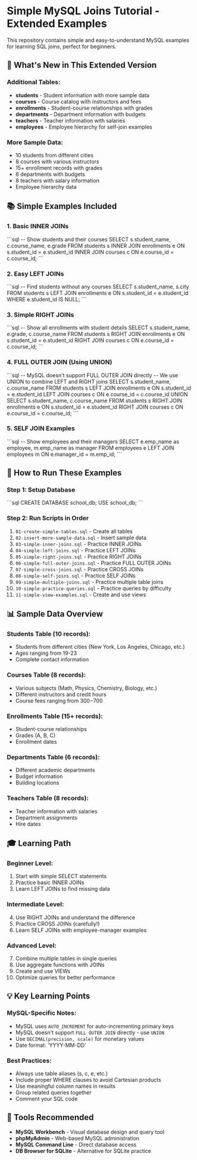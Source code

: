 # Simple MySQL Joins Tutorial - Extended Examples

This repository contains simple and easy-to-understand MySQL examples for learning SQL joins, perfect for beginners.

## 🎯 What's New in This Extended Version

### Additional Tables:
- **students** - Student information with more sample data
- **courses** - Course catalog with instructors and fees  
- **enrollments** - Student-course relationships with grades
- **departments** - Department information with budgets
- **teachers** - Teacher information with salaries
- **employees** - Employee hierarchy for self-join examples

### More Sample Data:
- 10 students from different cities
- 8 courses with various instructors
- 15+ enrollment records with grades
- 6 departments with budgets
- 8 teachers with salary information
- Employee hierarchy data

## 📚 Simple Examples Included

### 1. Basic INNER JOINs
\`\`\`sql
-- Show students and their courses
SELECT s.student_name, c.course_name, e.grade
FROM students s
INNER JOIN enrollments e ON s.student_id = e.student_id
INNER JOIN courses c ON e.course_id = c.course_id;
\`\`\`

### 2. Easy LEFT JOINs
\`\`\`sql
-- Find students without any courses
SELECT s.student_name, s.city
FROM students s
LEFT JOIN enrollments e ON s.student_id = e.student_id
WHERE e.student_id IS NULL;
\`\`\`

### 3. Simple RIGHT JOINs
\`\`\`sql
-- Show all enrollments with student details
SELECT s.student_name, e.grade, c.course_name
FROM students s
RIGHT JOIN enrollments e ON s.student_id = e.student_id
RIGHT JOIN courses c ON e.course_id = c.course_id;
\`\`\`

### 4. FULL OUTER JOIN (Using UNION)
\`\`\`sql
-- MySQL doesn't support FULL OUTER JOIN directly
-- We use UNION to combine LEFT and RIGHT joins
SELECT s.student_name, c.course_name
FROM students s
LEFT JOIN enrollments e ON s.student_id = e.student_id
LEFT JOIN courses c ON e.course_id = c.course_id
UNION
SELECT s.student_name, c.course_name
FROM students s
RIGHT JOIN enrollments e ON s.student_id = e.student_id
RIGHT JOIN courses c ON e.course_id = c.course_id;
\`\`\`

### 5. SELF JOIN Examples
\`\`\`sql
-- Show employees and their managers
SELECT e.emp_name as employee, m.emp_name as manager
FROM employees e
LEFT JOIN employees m ON e.manager_id = m.emp_id;
\`\`\`

## 🚀 How to Run These Examples

### Step 1: Setup Database
\`\`\`sql
CREATE DATABASE school_db;
USE school_db;
\`\`\`

### Step 2: Run Scripts in Order
1. `01-create-simple-tables.sql` - Create all tables
2. `02-insert-more-sample-data.sql` - Insert sample data
3. `03-simple-inner-joins.sql` - Practice INNER JOINs
4. `04-simple-left-joins.sql` - Practice LEFT JOINs
5. `05-simple-right-joins.sql` - Practice RIGHT JOINs
6. `06-simple-full-outer-joins.sql` - Practice FULL OUTER JOINs
7. `07-simple-cross-joins.sql` - Practice CROSS JOINs
8. `08-simple-self-joins.sql` - Practice SELF JOINs
9. `09-simple-multiple-joins.sql` - Practice multiple table joins
10. `10-simple-practice-queries.sql` - Practice queries by difficulty
11. `11-simple-view-examples.sql` - Create and use views

## 📊 Sample Data Overview

### Students Table (10 records):
- Students from different cities (New York, Los Angeles, Chicago, etc.)
- Ages ranging from 19-23
- Complete contact information

### Courses Table (8 records):
- Various subjects (Math, Physics, Chemistry, Biology, etc.)
- Different instructors and credit hours
- Course fees ranging from $300-$700

### Enrollments Table (15+ records):
- Student-course relationships
- Grades (A, B, C)
- Enrollment dates

### Departments Table (6 records):
- Different academic departments
- Budget information
- Building locations

### Teachers Table (8 records):
- Teacher information with salaries
- Department assignments
- Hire dates

## 🎓 Learning Path

### Beginner Level:
1. Start with simple SELECT statements
2. Practice basic INNER JOINs
3. Learn LEFT JOINs to find missing data

### Intermediate Level:
4. Use RIGHT JOINs and understand the difference
5. Practice CROSS JOINs (carefully!)
6. Learn SELF JOINs with employee-manager examples

### Advanced Level:
7. Combine multiple tables in single queries
8. Use aggregate functions with JOINs
9. Create and use VIEWs
10. Optimize queries for better performance

## 💡 Key Learning Points

### MySQL-Specific Notes:
- MySQL uses `AUTO_INCREMENT` for auto-incrementing primary keys
- MySQL doesn't support `FULL OUTER JOIN` directly - use `UNION`
- Use `DECIMAL(precision, scale)` for monetary values
- Date format: 'YYYY-MM-DD'

### Best Practices:
- Always use table aliases (s, c, e, etc.)
- Include proper WHERE clauses to avoid Cartesian products
- Use meaningful column names in results
- Group related queries together
- Comment your SQL code

## 🔧 Tools Recommended

- **MySQL Workbench** - Visual database design and query tool
- **phpMyAdmin** - Web-based MySQL administration
- **MySQL Command Line** - Direct database access
- **DB Browser for SQLite** - Alternative for SQLite practice

